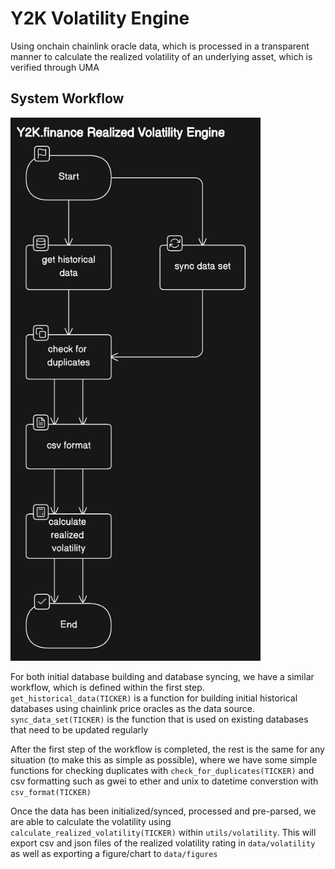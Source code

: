 # Y2K Volatility Engine
Using onchain chainlink oracle data, which is processed in a transparent manner to calculate the realized volatility of an underlying asset, which is verified through UMA 

## System Workflow
<img src="data/source/image.png" alt="Workflow diagram" width="400"/>

For both initial database building and database syncing, we have a similar workflow, which is defined within the first step. `get_historical_data(TICKER)` is a function for building initial historical databases using chainlink price oracles as the data source. `sync_data_set(TICKER)` is the function that is used on existing databases that need to be updated regularly 

After the first step of the workflow is completed, the rest is the same for any situation (to make this as simple as possible), where we have some simple functions for checking duplicates with `check_for_duplicates(TICKER)` and csv formatting such as gwei to ether and unix to datetime converstion with `csv_format(TICKER)`

Once the data has been initialized/synced, processed and pre-parsed, we are able to calculate the volatility using `calculate_realized_volatility(TICKER)` within `utils/volatility`. This will export csv and json files of the realized volatility rating in `data/volatility` as well as exporting a figure/chart to `data/figures`